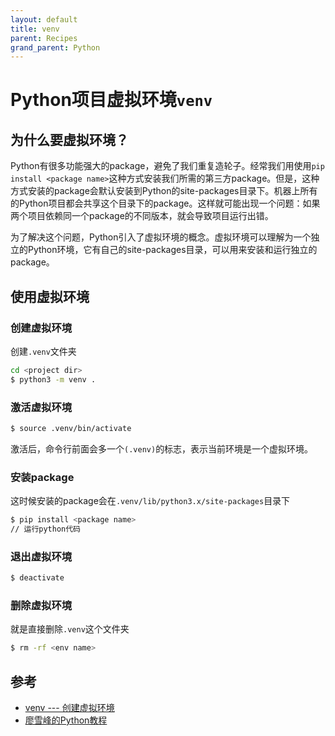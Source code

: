 ```yaml
---
layout: default
title: venv
parent: Recipes
grand_parent: Python
---
```


# Python项目虚拟环境`venv`

## 为什么要虚拟环境？

Python有很多功能强大的package，避免了我们重复造轮子。经常我们用使用`pip install <package name>`这种方式安装我们所需的第三方package。但是，这种方式安装的package会默认安装到Python的site-packages目录下。机器上所有的Python项目都会共享这个目录下的package。这样就可能出现一个问题：如果两个项目依赖同一个package的不同版本，就会导致项目运行出错。

为了解决这个问题，Python引入了虚拟环境的概念。虚拟环境可以理解为一个独立的Python环境，它有自己的site-packages目录，可以用来安装和运行独立的package。

## 使用虚拟环境

### 创建虚拟环境
创建`.venv`文件夹
```bash
cd <project dir>
$ python3 -m venv .
```

### 激活虚拟环境 

```bash
$ source .venv/bin/activate
```
激活后，命令行前面会多一个`(.venv)`的标志，表示当前环境是一个虚拟环境。

### 安装package
这时候安装的package会在`.venv/lib/python3.x/site-packages`目录下

```bash
$ pip install <package name>
// 运行python代码
```

### 退出虚拟环境

```bash 
$ deactivate
```

### 删除虚拟环境
就是直接删除`.venv`这个文件夹
```bash
$ rm -rf <env name>
```

## 参考 

- [venv --- 创建虚拟环境](https://docs.python.org/zh-cn/3/library/venv.html) 
- [廖雪峰的Python教程](https://www.liaoxuefeng.com/wiki/1016959663602400/1019273143120480)